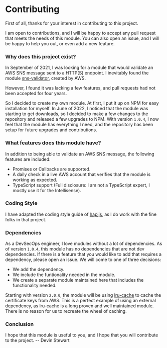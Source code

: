 # Contributing
First of all, thanks for your interest in contributing to this project.

I am open to contributions, and I will be happy to accept any pull request that meets the needs of this module.  You can also open an issue, and I will be happy to help you out, or even add a new feature.

### Why does this project exist?
In September of 2021, I was looking for a module that would validate an AWS SNS message sent to a HTTP(S) endpoint. I inevitably found the module [sns-validator](https://www.npmjs.com/package/sns-validator), created by AWS.

However, I found it was lacking a few features, and pull requests had not been accepted for four years.

So I decided to create my own module. At first, I put it up on NPM for easy installation for myself. In June of 2022, I noticed that the module was starting to get downloads, so I decided to make a few changes to the repository and released a few upgrades to NPM. With version `1.0.4`, I now feel that the module has everything I need, and the repository has been setup for future upgrades and contributions.

### What features does this module have?
In addition to being able to validate an AWS SNS message, the following features are included:
- Promises or Callbacks are supported.
- A daily check in a live AWS account that verifies that the module is working as expected.
- TypeScript support (Full disclosure: I am not a TypeScript expert, I mostly use it for the Intellisense).

### Coding Style
I have adapted the coding style guide of [hapijs](https://hapi.dev/policies/styleguide/), as I do work with the fine folks in that project.

### Dependencies
As a DevSecOps engineer, I love modules without a lot of dependencies. As of version `1.0.4`, this module has no dependencies that are not dev dependencies.  If there is a feature that you would like to add that requires a dependency, please open an issue.  We will come to one of three decisions:
- We add the dependency.
- We include the funtionality needed in the module.
- We create a separate module maintained here that includes the functionality needed.

Starting with version `2.0.0`, the module will be using [lru-cache](https://www.npmjs.com/package/lru-cache) to cache the certificate keys from AWS.  This is a perfect example of using an external dependency, as lru-cache is a long proven and well maintained module.  There is no reason for us to recreate the wheel of caching.

### Conclusion
I hope that this module is useful to you, and I hope that you will contribute to the project. -- Devin Stewart